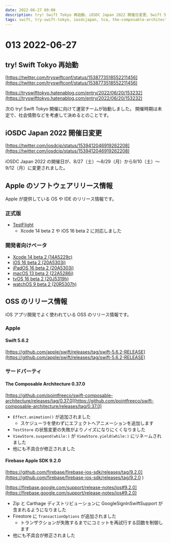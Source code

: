 ```yaml
---
date: 2022-06-27 09:00
description: try! Swift Tokyo 再始動、iOSDC Japan 2022 開催日変更、Swift 5.6.2 リリース、The Composable Architecture 0.37.0 リリース、Firebase Apple SDK 9.2.0 リリース
tags: swift, try-swift-tokyo, iosdcjapan, tca, the-composable-architecture, firebase
---
```

# 013 2022-06-27

## try! Swift Tokyo 再始動

[https://twitter.com/tryswiftconf/status/1538773518552211456](https://twitter.com/tryswiftconf/status/1538773518552211456)

[https://tryswifttokyo.hatenablog.com/entry/2022/06/20/153232](https://tryswifttokyo.hatenablog.com/entry/2022/06/20/153232)

次の try! Swift Tokyo 開催に向けて運営チームが始動しました。
開催時期は未定で、社会情勢などを考慮して決めるとのことです。

## iOSDC Japan 2022 開催日変更

[https://twitter.com/iosdcjp/status/1539412046919262208](https://twitter.com/iosdcjp/status/1539412046919262208)

iOSDC Japan 2022 の開催日が、8/27（土）〜8/29（月）から9/10（土）〜9/12（月）に変更されました。

## Apple のソフトウェアリリース情報

Apple が提供している OS や IDE のリリース情報です。

### 正式版

- [TestFlight](https://developer.apple.com/news/releases/?id=06222022g)
  - Xcode 14 beta 2 や iOS 16 beta 2 に対応しました

### 開発者向けベータ

- [Xcode 14 beta 2 (14A5229c)](https://developer.apple.com/news/releases/?id=06222022f)
- [iOS 16 beta 2 (20A5303i)](https://developer.apple.com/news/releases/?id=06222022e)
- [iPadOS 16 beta 2 (20A5303i)](https://developer.apple.com/news/releases/?id=06222022d)
- [macOS 13 beta 2 (22A5286j)](https://developer.apple.com/news/releases/?id=06222022c)
- [tvOS 16 beta 2 (20J5319h)](https://developer.apple.com/news/releases/?id=06222022a)
- [watchOS 9 beta 2 (20R5307h)](https://developer.apple.com/news/releases/?id=06222022b)

## OSS のリリース情報

iOS アプリ開発でよく使われている OSS のリリース情報です。

### Apple

#### Swift 5.6.2

[https://github.com/apple/swift/releases/tag/swift-5.6.2-RELEASE](https://github.com/apple/swift/releases/tag/swift-5.6.2-RELEASE)

### サードパーティ

#### The Composable Architecture 0.37.0

[https://github.com/pointfreeco/swift-composable-architecture/releases/tag/0.37.0](https://github.com/pointfreeco/swift-composable-architecture/releases/tag/0.37.0)

- `Effect.animation()` が追加されました
  - スケジューラを使わずにエフェクトへアニメーションを追加します
- `TestStore` の状態変更の失敗がよりノイズになりにくくなりました
- `ViewStore.suspend(while:)` が `ViewStore.yield(while:)` にリネームされました
- 他にも不具合が修正されました

#### Firebase Apple SDK 9.2.0

[https://github.com/firebase/firebase-ios-sdk/releases/tag/9.2.0](https://github.com/firebase/firebase-ios-sdk/releases/tag/9.2.0 )

[https://firebase.google.com/support/release-notes/ios#9.2.0](https://firebase.google.com/support/release-notes/ios#9.2.0)

- Zip と Carthage ディストリビューションに GoogleSignInSwiftSupport が含まれるようになりました
- Firestore に `TransactionOptions` が追加されました
  - トランザクションが失敗するまでにコミットを再試行する回数を制御します
- 他にも不具合が修正されました
